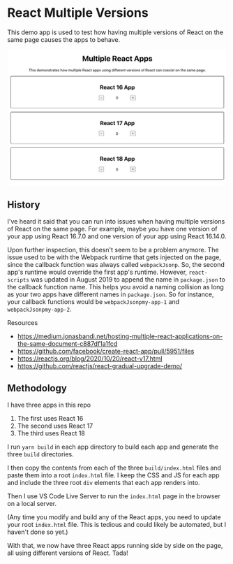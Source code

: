 # React Multiple Versions

This demo app is used to test how having multiple versions of React on the same page causes the apps to behave.

![Demo Screenshot](demo.png)

## History

I've heard it said that you can run into issues when having multiple versions of React on the same page. For example, maybe you have one version of your app using React 16.7.0 and one version of your app using React 16.14.0.

Upon further inspection, this doesn't seem to be a problem anymore. The issue used to be with the Webpack runtime that gets injected on the page, since the callback function was always called `webpackJsonp`. So, the second app's runtime would override the first app's runtime. However, `react-scripts` was updated in August 2019 to append the name in `package.json` to the callback function name. This helps you avoid a naming collision as long as your two apps have different names in `package.json`. So for instance, your callback functions would be `webpackJsonpmy-app-1` and `webpackJsonpmy-app-2`.

Resources
- https://medium.jonasbandi.net/hosting-multiple-react-applications-on-the-same-document-c887df1a1fcd
- https://github.com/facebook/create-react-app/pull/5951/files
- https://reactjs.org/blog/2020/10/20/react-v17.html
- https://github.com/reactjs/react-gradual-upgrade-demo/

## Methodology

I have three apps in this repo

1. The first uses React 16
2. The second uses React 17
3. The third uses React 18

I run `yarn build` in each app directory to build each app and generate the three `build` directories.

I then copy the contents from each of the three `build/index.html` files and paste them into a root `index.html` file. I keep the CSS and JS for each app and include the three root `div` elements that each app renders into.

Then I use VS Code Live Server to run the `index.html` page in the browser on a local server.

(Any time you modify and build any of the React apps, you need to update your root `index.html` file. This is tedious and could likely be automated, but I haven't done so yet.)

With that, we now have three React apps running side by side on the page, all using different versions of React. Tada!
